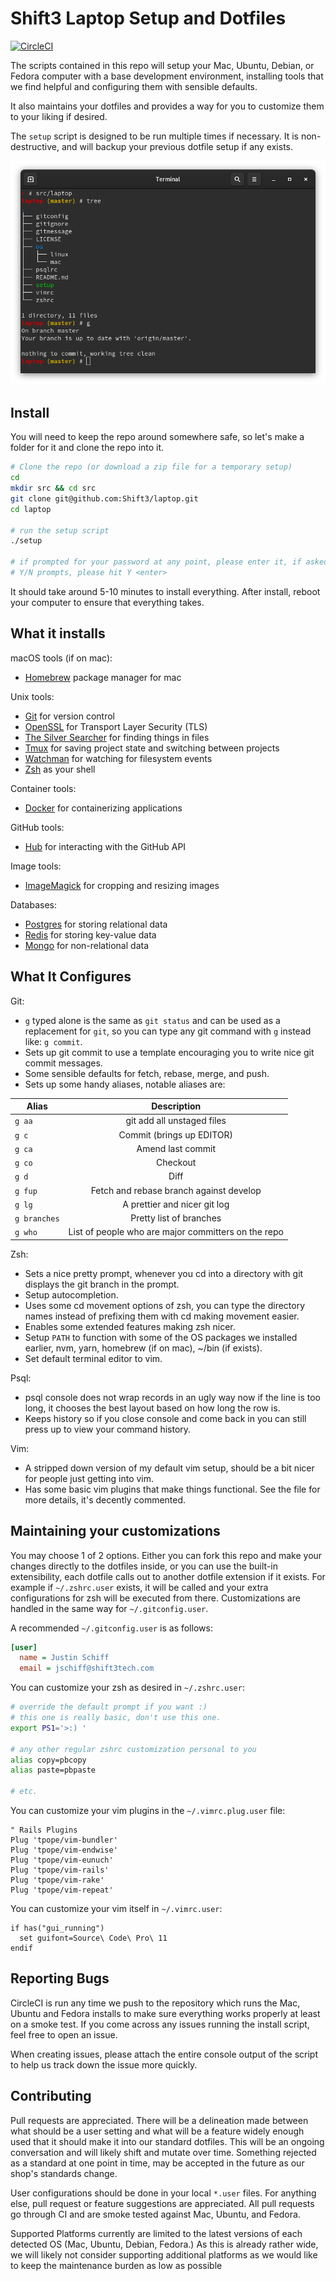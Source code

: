 Shift3 Laptop Setup and Dotfiles
================================

[![CircleCI](https://circleci.com/gh/Shift3/laptop.svg?style=svg&circle-token=e273355c5438b649729962059454a44bd2b255a4)](https://circleci.com/gh/Shift3/laptop)

The scripts contained in this repo will setup your Mac, Ubuntu, Debian, or
Fedora computer with a base development environment, installing tools that we
find helpful and configuring them with sensible defaults.

It also maintains your dotfiles and provides a way for you to customize them to
your liking if desired.

The `setup` script is designed to be run multiple times if necessary. It is
non-destructive, and will backup your previous dotfile setup if any exists.

![screen](img/screen.png)

Install
-------

You will need to keep the repo around somewhere safe, so let's make a folder for
it and clone the repo into it.

```sh
# Clone the repo (or download a zip file for a temporary setup)
cd
mkdir src && cd src
git clone git@github.com:Shift3/laptop.git
cd laptop

# run the setup script
./setup

# if prompted for your password at any point, please enter it, if asked any
# Y/N prompts, please hit Y <enter>
```

It should take around 5-10 minutes to install everything. After install, reboot
your computer to ensure that everything takes.

What it installs
----------------

macOS tools (if on mac):

* [Homebrew] package manager for mac

[Homebrew]: http://brew.sh/

Unix tools:

* [Git] for version control
* [OpenSSL] for Transport Layer Security (TLS)
* [The Silver Searcher] for finding things in files
* [Tmux] for saving project state and switching between projects
* [Watchman] for watching for filesystem events
* [Zsh] as your shell

[Git]: https://git-scm.com/
[OpenSSL]: https://www.openssl.org/
[The Silver Searcher]: https://github.com/ggreer/the_silver_searcher
[Tmux]: http://tmux.github.io/
[Watchman]: https://facebook.github.io/watchman/
[Zsh]: http://www.zsh.org/

Container tools:

* [Docker] for containerizing applications

[Docker]: https://www.docker.com/

GitHub tools:

* [Hub] for interacting with the GitHub API

[Hub]: http://hub.github.com/

Image tools:

* [ImageMagick] for cropping and resizing images

[ImageMagick]: https://imagemagick.org/index.php

Databases:

* [Postgres] for storing relational data
* [Redis] for storing key-value data
* [Mongo] for non-relational data

[Postgres]: http://www.postgresql.org/
[Redis]: http://redis.io/
[Mongo]: https://www.mongodb.com/

What It Configures
------------------

Git:

* `g` typed alone is the same as `git status` and can be used as a replacement
  for `git`, so you can type any git command with `g` instead like: `g commit`.
* Sets up git commit to use a template encouraging you to write nice git commit
  messages.
* Some sensible defaults for fetch, rebase, merge, and push.
* Sets up some handy aliases, notable aliases are:

| Alias         | Description                                         |
| ------------- |:--------------------------------------------------: |
| `g aa`        | git add all unstaged files                          |
| `g c`         | Commit (brings up EDITOR)                           |
| `g ca`        | Amend last commit                                   |
| `g co`        | Checkout                                            |
| `g d`         | Diff                                                |
| `g fup`       | Fetch and rebase branch against develop             |
| `g lg`        | A prettier and nicer git log                        |
| `g branches`  | Pretty list of branches                             |
| `g who`       | List of people who are major committers on the repo |

Zsh:

* Sets a nice pretty prompt, whenever you cd into a directory with git displays
  the git branch in the prompt.
* Setup autocompletion.
* Uses some cd movement options of zsh, you can type the directory names instead
  of prefixing them with cd making movement easier.
* Enables some extended features making zsh nicer.
* Setup `PATH` to function with some of the OS packages we installed earlier,
  nvm, yarn, homebrew (if on mac), ~/bin (if exists).
* Set default terminal editor to vim.

Psql:

* psql console does not wrap records in an ugly way now if the line is too long,
  it chooses the best layout based on how long the row is.
* Keeps history so if you close console and come back in you can still press up
  to view your command history.

Vim:

* A stripped down version of my default vim setup, should be a bit nicer for
  people just getting into vim.
* Has some basic vim plugins that make things functional. See the file for more
  details, it's decently commented.

Maintaining your customizations
-------------------------------

You may choose 1 of 2 options. Either you can fork this repo and make your
changes directly to the dotfiles inside, or you can use the built-in
extensibility, each dotfile calls out to another dotfile extension if it
exists. For example if `~/.zshrc.user` exists, it will be called and your extra
configurations for zsh will be executed from there. Customizations are handled in the same way for
`~/.gitconfig.user`.

A recommended `~/.gitconfig.user` is as follows:

```ini
[user]
  name = Justin Schiff
  email = jschiff@shift3tech.com
```

You can customize your zsh as desired in `~/.zshrc.user`:

```sh
# override the default prompt if you want :)
# this one is really basic, don't use this one.
export PS1='>:) '

# any other regular zshrc customization personal to you
alias copy=pbcopy
alias paste=pbpaste

# etc.
```

You can customize your vim plugins in the `~/.vimrc.plug.user` file:

```vim
" Rails Plugins
Plug 'tpope/vim-bundler'
Plug 'tpope/vim-endwise'
Plug 'tpope/vim-eunuch'
Plug 'tpope/vim-rails'
Plug 'tpope/vim-rake'
Plug 'tpope/vim-repeat'
```

You can customize your vim itself in `~/.vimrc.user`:

```vim
if has("gui_running")
  set guifont=Source\ Code\ Pro\ 11
endif
```

Reporting Bugs
--------------

CircleCI is run any time we push to the repository which runs the Mac, Ubuntu
and Fedora installs to make sure everything works properly at least on a smoke
test. If you come across any issues running the install script, feel free to
open an issue.

When creating issues, please attach the entire console output of the script to
help us track down the issue more quickly.

Contributing
------------

Pull requests are appreciated. There will be a delineation made between what
should be a user setting and what will be a feature widely enough used that it
should make it into our standard dotfiles. This will be an ongoing conversation
and will likely shift and mutate over time. Something rejected as a standard at
one point in time, may be accepted in the future as our shop's standards change.

User configurations should be done in your local `*.user` files. For anything else,
pull request or feature suggestions are appreciated. All pull requests go
through CI and are smoke tested against Mac, Ubuntu, and Fedora.

Supported Platforms currently are limited to the latest versions of each
detected OS (Mac, Ubuntu, Debian, Fedora.) As this is already rather wide, we
will likely not consider supporting additional platforms as we would like to
keep the maintenance burden as low as possible
